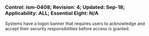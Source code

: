 ### Control: ism-0408; Revision: 4; Updated: Sep-18; Applicability: ALL; Essential Eight: N/A
<p>Systems have a logon banner that requires users to acknowledge and accept their security responsibilities before access is granted.</p>
